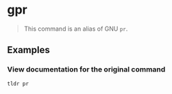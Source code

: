 # gpr

> This command is an alias of GNU `pr`.

## Examples

### View documentation for the original command

```bash
tldr pr
```
